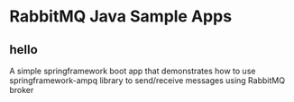 # RabbitMQ Java Sample Apps

## hello
   A simple springframework boot app that demonstrates how to use springframework-ampq library to send/receive messages using RabbitMQ broker
